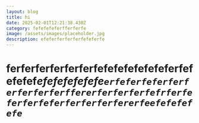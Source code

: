 ```yaml
---
layout: blog
title: hi
date: 2025-02-01T12:21:38.430Z
category: fefefefeferfferferfe
image: /assets/images/placeholder.jpg
description: efeferferferferfefeferfe
---
```

# **ferferferferferferfefefefefefefeferfefefefef*efefefefefefe`erfeferfeferferferferferferffererferferferfefrferfeferferfeferferferferfererfeefefefefefe`***